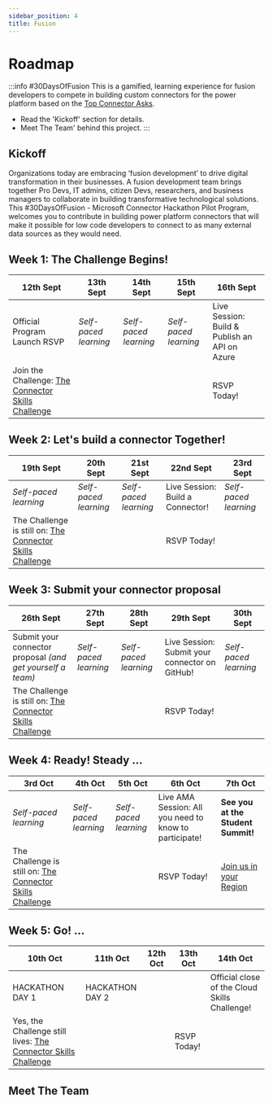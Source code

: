 ```yaml
---
sidebar_position: 4
title: Fusion
---
```


# Roadmap

:::info #30DaysOfFusion
This is a gamified, learning experience for fusion developers to compete in building custom connectors for the power platform based on the [Top Connector Asks](https://github.com/microsoft/PowerPlatformConnectors/wiki/Top-Connector-Asks?WT.mc_id=academic-75587-juliamuiruri).
 * Read the 'Kickoff' section for details.
 * Meet The Team' behind this project.
:::
 
## Kickoff 
Organizations today are embracing ‘fusion development’ to drive digital transformation in their businesses. A fusion development team brings together Pro Devs, IT admins, citizen Devs, researchers, and business managers to collaborate in building transformative technological solutions. This #30DaysOfFusion - Microsoft Connector Hackathon Pilot Program, welcomes you to contribute in building power platform connectors that will make it possible for low code developers to connect to as many external data sources as they would need.

## Week 1: The Challenge Begins!
| 12th Sept  | 13th Sept  | 14th Sept  | 15th Sept  | 16th Sept  |
|---|---|---|---|---|
| Official Program Launch RSVP  | _Self-paced learning_  | _Self-paced learning_   | _Self-paced learning_    |Live Session: Build & Publish an API on Azure   |
| Join the Challenge: [The Connector Skills Challenge](https://aka.ms/ConnectorSkillsChallenge) |   |   |   |RSVP Today!   |

## Week 2: Let's build a connector Together!
| 19th Sept  | 20th Sept  | 21st Sept  | 22nd Sept  | 23rd Sept  |
|---|---|---|---|---|
| _Self-paced learning_   | _Self-paced learning_   |_Self-paced learning_   |  Live Session: Build a Connector!   | _Self-paced learning_   |
| The Challenge is still on: [The Connector Skills Challenge](https://aka.ms/ConnectorSkillsChallenge) |   |   | RSVP Today!  |   |
## Week 3: Submit your connector proposal
| 26th Sept  | 27th Sept  | 28th Sept  | 29th Sept  | 30th Sept  |
|---|---|---|---|---|
| Submit your connector proposal _(and get yourself a team)_   | _Self-paced learning_   |_Self-paced learning_   |  Live Session: Submit your connector on GitHub!   | _Self-paced learning_   |
| The Challenge is still on: [The Connector Skills Challenge](https://aka.ms/ConnectorSkillsChallenge) |   |   | RSVP Today!  |   |
## Week 4: Ready! Steady ...
| 3rd Oct  | 4th Oct  | 5th Oct  | 6th Oct  | 7th Oct  |
|---|---|---|---|---|
| _Self-paced learning_   | _Self-paced learning_   |_Self-paced learning_   |  Live AMA Session: All you need to know to participate!   | **See you at the Student Summit!**   |
| The Challenge is still on: [The Connector Skills Challenge](https://aka.ms/ConnectorSkillsChallenge) |   |   | RSVP Today!  | [Join us in your Region](https://lnkd.in/dr2yja8s)  |

## Week 5: Go! ...
| 10th Oct  | 11th Oct  | 12th Oct  | 13th Oct  | 14th Oct  |
|---|---|---|---|---|
| HACKATHON DAY 1  |HACKATHON DAY 2   |   |     | Official close of the Cloud Skills Challenge!   |
| Yes, the Challenge still lives: [The Connector Skills Challenge](https://aka.ms/ConnectorSkillsChallenge) |   |   | RSVP Today!  |   |
## Meet The Team
